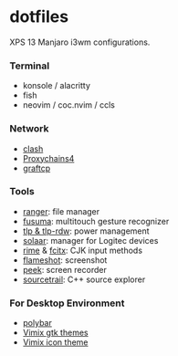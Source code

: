 # dotfiles

XPS 13 Manjaro i3wm configurations.

### Terminal

- konsole / alacritty
- fish
- neovim / coc.nvim / ccls

### Network

- [clash](https://github.com/Dreamacro/clash)
- [Proxychains4](https://github.com/rofl0r/proxychains-ng)
- [graftcp](https://github.com/hmgle/graftcp)

### Tools

- [ranger](https://github.com/ranger/ranger): file manager
- [fusuma](https://github.com/iberianpig/fusuma): multitouch gesture recognizer
- [tlp & tlp-rdw](https://linrunner.de/tlp/): power management
- [solaar](https://github.com/pwr-Solaar/Solaar): manager for Logitec devices
- [rime](https://github.com/rime) & [fcitx](https://github.com/fcitx/fcitx): CJK input methods
- [flameshot](https://github.com/lupoDharkael/flameshot): screenshot
- [peek](https://github.com/phw/peek): screen recorder
- [sourcetrail](https://www.sourcetrail.com/): C++ source explorer

### For Desktop Environment

- [polybar](https://github.com/polybar/polybar)
- [Vimix gtk themes](https://github.com/vinceliuice/vimix-gtk-themes)
- [Vimix icon theme](https://github.com/vinceliuice/vimix-icon-theme)

